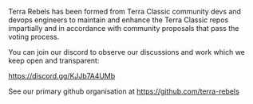 Terra Rebels has been formed from Terra Classic community devs and devops engineers to maintain and enhance the Terra Classic repos impartially and in accordance with community proposals that pass the voting process.

You can join our discord to observe our discussions and work which we keep open and transparent:

https://discord.gg/KJJb7A4UMb

See our primary github organisation at https://github.com/terra-rebels
